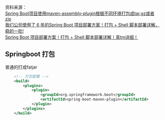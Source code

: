 资料来源：<br/>
[Spring Boot项目使用maven-assembly-plugin根据不同环境打包成tar.gz或者zip](https://blog.csdn.net/fygkchina/article/details/98882605)<br/>
[我们公司使用了 6 年的Spring Boot 项目部署方案！打包 + Shell 脚本部署详解，稳的一批!](https://mp.weixin.qq.com/s/WI4nB_B52MQ5gcFW2x2b5A)<br/>
[Spring Boot 项目部署方案！打包 + Shell 脚本部署详解！真tm详细！](https://mp.weixin.qq.com/s/qivnCvzTrQCYnx3RBxTLPg)



## Springboot 打包

普通的打成fatjar

~~~~xml
    <!-- 打包配置 -->
    <build>
        <plugins>
            <plugin>
                <groupId>org.springframework.boot</groupId>
                <artifactId>spring-boot-maven-plugin</artifactId>
            </plugin>
        </plugins>
    </build>
~~~~

